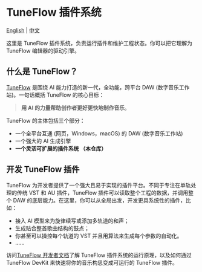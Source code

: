 # TuneFlow 插件系统

[English](./README.en.md) | [中文](./README.md)

这里是 TuneFlow 插件系统，负责运行插件和维护工程状态。你可以把它理解为 TuneFlow 编辑器的驱动引擎。

## 什么是 TuneFlow？

[TuneFlow](https://www.tuneflow.com) 是围绕 AI 能力打造的新一代，全功能，跨平台 DAW (数字音乐工作站)。一句话概括 TuneFlow 的核心目标：

> **用 AI 的力量帮助创作者更好更快地制作音乐**。

TuneFlow 的主体包括三个部分：

- 一个全平台互通 (网页，Windows，macOS) 的 DAW (数字音乐工作站)
- 一个强大的 AI 生成引擎
- **一个灵活可扩展的插件系统 （本仓库）**

## 开发 TuneFlow 插件

TuneFlow 为开发者提供了一个强大且易于实现的插件平台。不同于专注在单轨处理的传统 VST 和 AU 插件，TuneFlow 插件可以读取整个工程的数据，并调用整个 DAW 的底层能力。在这里，你可以从全局出发，开发更具系统性的插件，比如：

- 接入 AI 模型来为旋律续写或添加多轨道的和声；
- 生成贴合整首歌曲结构的鼓点；
- 你甚至可以操控每个轨道的 VST 并且用算法来生成每个参数的自动化。
- ......

访问[TuneFlow 开发者文档](https://help.tuneflow.com/zh/developer/)了解 TuneFlow 插件系统的运行原理，以及如何通过 TuneFlow DevKit 来快速将你的音乐构思变成可运行的 TuneFlow 插件。
